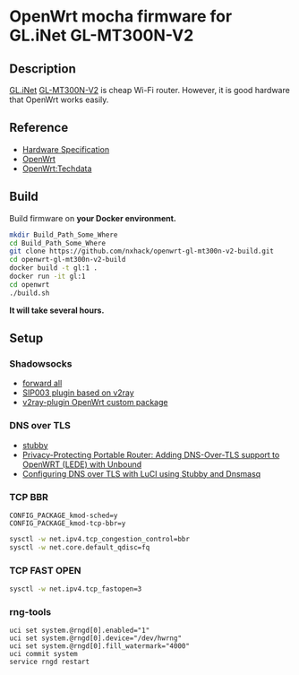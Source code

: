 # OpenWrt mocha firmware for GL.iNet GL-MT300N-V2

## Description
[GL.iNet](https://www.gl-inet.com/) [GL-MT300N-V2](https://www.gl-inet.com/products/gl-mt300n-v2/) is cheap Wi-Fi router. However, it is good hardware that OpenWrt works easily.

## Reference
- [Hardware Specification](https://docs.gl-inet.com/en/3/hardware/mt300n-v2/)
- [OpenWrt](https://openwrt.org/toh/hwdata/gl.inet/gl.inet_gl-mt300n_v2)
- [OpenWrt:Techdata](https://openwrt.org/toh/gl.inet/gl.inet_gl-mt300n_v2)

## Build
Build firmware on **your Docker environment.**

```bash
mkdir Build_Path_Some_Where
cd Build_Path_Some_Where
git clone https://github.com/nxhack/openwrt-gl-mt300n-v2-build.git
cd openwrt-gl-mt300n-v2-build
docker build -t gl:1 .
docker run -it gl:1
cd openwrt
./build.sh
```
**It will take several hours.**

## Setup
### Shadowsocks
- [forward all](https://github.com/openwrt/packages/tree/master/net/shadowsocks-libev#recipes)
- [SIP003 plugin based on v2ray](https://github.com/shadowsocks/v2ray-plugin)
- [v2ray-plugin OpenWrt custom package](https://github.com/nxhack/openwrt-custom-packages/tree/master/v2ray-plugin)

### DNS over TLS
- [stubby](https://openwrt.org/docs/guide-user/services/dns/stubby)
- [Privacy-Protecting Portable Router: Adding DNS-Over-TLS support to OpenWRT (LEDE) with Unbound](https://blog.cloudflare.com/dns-over-tls-for-openwrt/)
- [Configuring DNS over TLS with LuCI using Stubby and Dnsmasq](https://forum.openwrt.org/t/tutorial-no-cli-configuring-dns-over-tls-with-luci-using-stubby-and-dnsmasq/29143)


### TCP BBR
```
CONFIG_PACKAGE_kmod-sched=y
CONFIG_PACKAGE_kmod-tcp-bbr=y
```

```bash
sysctl -w net.ipv4.tcp_congestion_control=bbr
sysctl -w net.core.default_qdisc=fq
```

### TCP FAST OPEN
```bash
sysctl -w net.ipv4.tcp_fastopen=3
```

### rng-tools
```bach
uci set system.@rngd[0].enabled="1"
uci set system.@rngd[0].device="/dev/hwrng"
uci set system.@rngd[0].fill_watermark="4000"
uci commit system
service rngd restart
```
